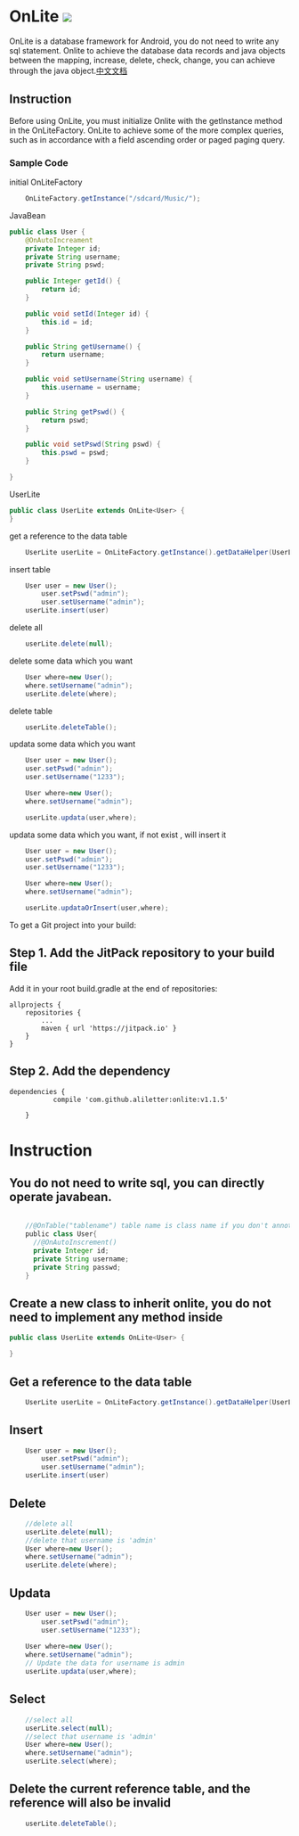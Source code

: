 # OnLite  [![](https://jitpack.io/v/aliletter/onlite.svg)](https://jitpack.io/#aliletter/onlite)
OnLite is a database framework for Android, you do not need to write any sql statement. Onlite to achieve the database data records and java objects between the mapping, increase, delete, check, change, you can achieve through the java object.[中文文档](https://github.com/aliletter/OnLite/blob/master/README_CHINESE.md)
## Instruction
Before using OnLite, you must initialize Onlite with the getInstance method in the OnLiteFactory. OnLite to achieve some of the more complex queries, such as in accordance with a field ascending order or paged paging query.
### Sample Code
initial OnLiteFactory
```Java
    OnLiteFactory.getInstance("/sdcard/Music/");
```
JavaBean
```Java
public class User {
    @OnAutoIncreament
    private Integer id;
    private String username;
    private String pswd;

    public Integer getId() {
        return id;
    }

    public void setId(Integer id) {
        this.id = id;
    }

    public String getUsername() {
        return username;
    }

    public void setUsername(String username) {
        this.username = username;
    }

    public String getPswd() {
        return pswd;
    }

    public void setPswd(String pswd) {
        this.pswd = pswd;
    }

}
```
UserLite
```Java
public class UserLite extends OnLite<User> {
}
```
get a reference to the data table
```Java
    UserLite userLite = OnLiteFactory.getInstance().getDataHelper(UserLite.class, User.class);
```
insert table
```Java
	User user = new User();
        user.setPswd("admin");
        user.setUsername("admin");
	userLite.insert(user)
```
delete all
```Java
    userLite.delete(null);
```
delete some data which you want
```Java
	User where=new User();
	where.setUsername("admin");
	userLite.delete(where);
```
delete table
```Java
    userLite.deleteTable();
```
updata some data which you want
```Java
    User user = new User();
    user.setPswd("admin");
    user.setUsername("1233");

	User where=new User();
	where.setUsername("admin");

	userLite.updata(user,where);
```
updata some data which you want, if not exist , will insert it
```Java
    User user = new User();
    user.setPswd("admin");
    user.setUsername("1233");

	User where=new User();
	where.setUsername("admin");

	userLite.updataOrInsert(user,where);
```
To get a Git project into your build:
## Step 1. Add the JitPack repository to your build file
Add it in your root build.gradle at the end of repositories:

	allprojects {
		repositories {
			...
			maven { url 'https://jitpack.io' }
		}
	}
  
## Step 2. Add the dependency

	dependencies {
               compile 'com.github.aliletter:onlite:v1.1.5'
               
     	}
# Instruction
## You do not need to write sql, you can directly operate javabean.
```Java
    
    //@OnTable("tablename") table name is class name if you don't annotate.
    public class User{
      //@OnAutoInscrement() 
      private Integer id;
      private String username;
      private String passwd;
    }
```
## Create a new class to inherit onlite, you do not need to implement any method inside
```Java
public class UserLite extends OnLite<User> {

}
```
## Get a reference to the data table
```Java
	UserLite userLite = OnLiteFactory.getInstance().getDataHelper(UserLite.class, User.class);
```
## Insert
```Java
	User user = new User();
        user.setPswd("admin");
        user.setUsername("admin");
	userLite.insert(user)
```
## Delete
```Java
	//delete all
	userLite.delete(null);
	//delete that username is 'admin'
	User where=new User();
	where.setUsername("admin");
	userLite.delete(where);
```
## Updata
```Java
	User user = new User();
        user.setPswd("admin");
        user.setUsername("1233");
	
	User where=new User();
	where.setUsername("admin");
	// Update the data for username is admin
	userLite.updata(user,where);
```
## Select
```Java
	//select all
	userLite.select(null);
	//select that username is 'admin'
	User where=new User();
	where.setUsername("admin");
	userLite.select(where);
```
## Delete the current reference table, and the reference will also be invalid
```Java
 	userLite.deleteTable();
```
